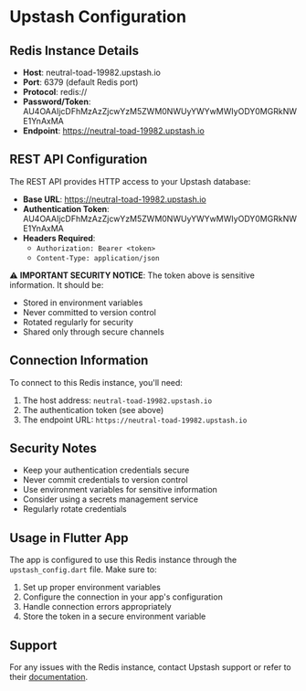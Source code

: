 # Upstash Configuration

## Redis Instance Details

- **Host**: neutral-toad-19982.upstash.io
- **Port**: 6379 (default Redis port)
- **Protocol**: redis://
- **Password/Token**: AU4OAAIjcDFhMzAzZjcwYzM5ZWM0NWUyYWYwMWIyODY0MGRkNWE1YnAxMA
- **Endpoint**: https://neutral-toad-19982.upstash.io

## REST API Configuration

The REST API provides HTTP access to your Upstash database:

- **Base URL**: https://neutral-toad-19982.upstash.io
- **Authentication Token**: AU4OAAIjcDFhMzAzZjcwYzM5ZWM0NWUyYWYwMWIyODY0MGRkNWE1YnAxMA
- **Headers Required**:
  - `Authorization: Bearer <token>`
  - `Content-Type: application/json`

⚠️ **IMPORTANT SECURITY NOTICE**: The token above is sensitive information. It should be:
- Stored in environment variables
- Never committed to version control
- Rotated regularly for security
- Shared only through secure channels

## Connection Information

To connect to this Redis instance, you'll need:
1. The host address: `neutral-toad-19982.upstash.io`
2. The authentication token (see above)
3. The endpoint URL: `https://neutral-toad-19982.upstash.io`

## Security Notes

- Keep your authentication credentials secure
- Never commit credentials to version control
- Use environment variables for sensitive information
- Consider using a secrets management service
- Regularly rotate credentials

## Usage in Flutter App

The app is configured to use this Redis instance through the `upstash_config.dart` file. Make sure to:
1. Set up proper environment variables
2. Configure the connection in your app's configuration
3. Handle connection errors appropriately
4. Store the token in a secure environment variable

## Support

For any issues with the Redis instance, contact Upstash support or refer to their [documentation](https://docs.upstash.com/). 